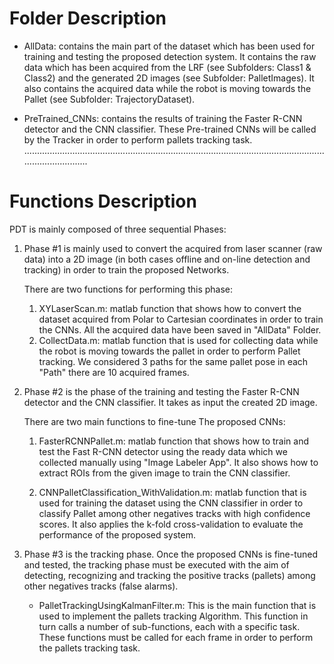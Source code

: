 # Folder Description

* AllData: contains the main part of the dataset which has been used for training and testing the proposed detection system. It contains the raw 	  data which has been acquired from the LRF (see Subfolders: Class1 & Class2) and the generated 2D images (see Subfolder: PalletImages). 	 It also contains the acquired data while the robot is moving towards the Pallet (see Subfolder: TrajectoryDataset). 

* PreTrained_CNNs: contains the results of training the Faster R-CNN detector and the CNN classifier. These Pre-trained CNNs will be called by 		the Tracker in order to perform pallets tracking task.  
................................................................................................................................................
# Functions Description

PDT is mainly composed of three sequential Phases:

1. Phase #1 is mainly used to convert the acquired from laser scanner (raw data) into a 2D image (in both cases offline and on-line detection and 			tracking) in order to train the proposed Networks.

 
	There are two functions for performing this phase:

	1. XYLaserScan.m: matlab function that shows how to convert the dataset acquired from Polar to Cartesian coordinates in order to train 				the CNNs. All the acquired data have been saved in "AllData" Folder.
	2. CollectData.m: matlab function that is used for collecting data while the robot is moving towards the pallet in order to perform 			Pallet tracking. We considered 3 paths for the same pallet pose in each "Path" there are 10 acquired frames.

	
2. Phase #2 is the phase of the training and testing the Faster R-CNN detector and the CNN classifier. It takes as input the created 2D image. 

	There are two main functions to fine-tune The proposed CNNs:
	
	1. FasterRCNNPallet.m: matlab function that shows how to train and test the Fast R-CNN detector using the ready data which we collected 		manually using "Image Labeler App". It also shows how to extract ROIs from the given image to train the CNN classifier. 

	2. CNNPalletClassification_WithValidation.m: matlab function that is used for training the dataset using the CNN classifier in order to 			classify Pallet among other negatives tracks with high confidence scores. It also applies the k-fold cross-validation to 				evaluate the performance of the proposed system.


3. Phase #3 is the tracking phase. Once the proposed CNNs is fine-tuned and tested, the tracking phase must be executed with the aim of
	detecting, recognizing and tracking the positive tracks (pallets) among other negatives tracks (false alarms).

	
	* PalletTrackingUsingKalmanFilter.m: This is the main function that is used to implement the pallets tracking Algorithm. This function in 			turn calls a number of sub-functions, each with a specific task. These functions must be called for each frame in order to 			perform the pallets tracking task.



